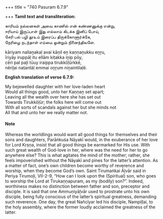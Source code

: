+++
title = "740 Pasuram 6.7.9"

+++
**Tamil text and transliteration:**

காரியம் நல்லனகள் அவை காணில் என் கண்ணனுக்கு என்று,  
ஈரியாய் இருப்பாள் இது எல்லாம் கிடக்க இனிப் போய்,  
சேரி பல் பழி தூஉய் இரைப்ப திருக்கோளூர்க்கே,  
நேரிழை நடந்தாள் எம்மை ஒன்றும் நினைந்திலளே.

kāriyam nallaṉakaḷ avai kāṇil eṉ kaṇṇaṉukku eṉṟu,  
īriyāy iruppāḷ itu ellām kiṭakka iṉip pōy,  
cēri pal paḻi tūuy iraippa tirukkōḷūrkkē,  
nēriḻai naṭantāḷ emmai oṉṟum niṉaintilaḷē.

**English translation of verse 6.7.9:**

My bejewelled daughter with her love-laden heart  
Would all things good, unto her Kaṇṇaṉ set apart;  
Leaving all the wealth over here she has set out  
Towards Tirukkōḷūr; the folks here will come out  
With all sorts of scandals against her but she minds not  
All that and unto her we really matter not.

#### Note

Whereas the worldlings would want all good things for themselves and their sons and daughters, Parāṅkuśa Nāyakī would, in the exuberance of her love for Lord Kṛṣṇa, insist that all good things be earmarked for His use. With such great wealth of God-love in her, where was the need for her to go anywhere else? This is what agitates the mind of the mother; rather, she feels impoverished without the Nāyakī and pines for the latter’s attention. As a matter of fact, one’s own children become worthy of reverence and worship, when they become God’s own. Saint Tirumaṅkai Āḻvār said in Periya Tirumoḻi, VII-2-9, “How can I look upon the (Spiritual) son, who goes to worship the Lord at Tirukaṇṇapuram, as my (bodily) son?”. Indeed, worthiness makes no distinction between father and son, preceptor and disciple. It is said that one Ammuṇiyāḻvār used to prostrate unto his own disciple, being fully conscious of the latter’s spiritual greatness, demanding such reverence. One day, the great Nañcīyar led his disciple, Nampiḷḷai, to the holy assembly, where the former loudly acclaimed the greatness of the latter.


